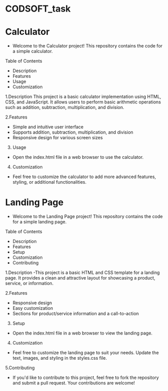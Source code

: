 # CODSOFT_task

# Calculator
- Welcome to the Calculator project! This repository contains the code for a simple calculator.

Table of Contents
- Description
- Features
- Usage
- Customization

1.Description
This project is a basic calculator implementation using HTML, CSS, and JavaScript. It allows users to perform basic arithmetic operations such as addition, subtraction, multiplication, and division.

2.Features
- Simple and intuitive user interface
- Supports addition, subtraction, multiplication, and division
- Responsive design for various screen sizes
3. Usage
- Open the index.html file in a web browser to use the calculator.
4. Customization
- Feel free to customize the calculator to add more advanced features, styling, or additional functionalities.


# Landing Page

- Welcome to the Landing Page project! This repository contains the code for a simple landing page.

Table of Contents
- Description
- Features
- Setup
- Customization
- Contributing

1.Description
-This project is a basic HTML and CSS template for a landing page. It provides a clean and attractive layout for showcasing a product, service, or information.

2.Features
- Responsive design
- Easy customization
- Sections for product/service information and a call-to-action

3. Setup
- Open the index.html file in a web browser to view the landing page.

4. Customization
- Feel free to customize the landing page to suit your needs. Update the text, images, and styling in the styles.css file.

5.Contributing
- If you'd like to contribute to this project, feel free to fork the repository and submit a pull request. Your contributions are welcome!
